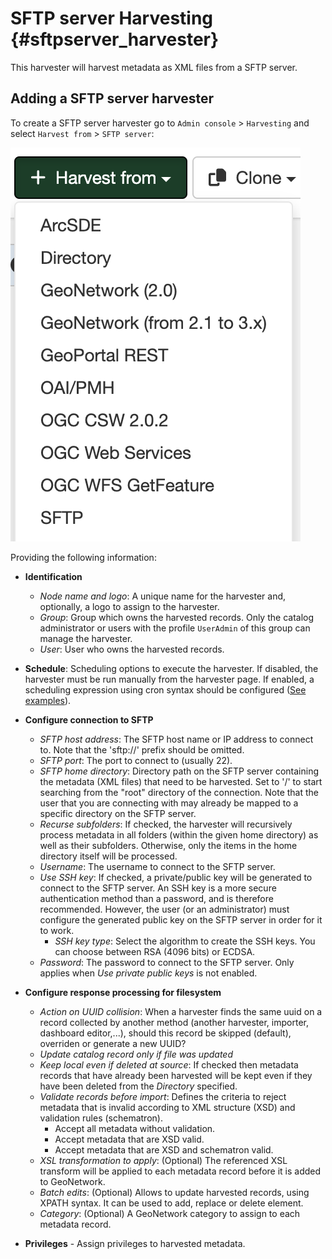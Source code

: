 # SFTP server Harvesting {#sftpserver_harvester}

This harvester will harvest metadata as XML files from a SFTP server.

## Adding a SFTP server harvester

To create a SFTP server harvester go to `Admin console` > `Harvesting` and select `Harvest from` > `SFTP server`:

![](img/add-sftp-harvester.png)

Providing the following information:

-   **Identification**
    -   *Node name and logo*: A unique name for the harvester and, optionally, a logo to assign to the harvester.
    -   *Group*: Group which owns the harvested records. Only the catalog administrator or users with the profile `UserAdmin` of this group can manage the harvester.
    -   *User*: User who owns the harvested records.

-   **Schedule**: Scheduling options to execute the harvester. If disabled, the harvester must be run manually from the harvester page. If enabled, a scheduling expression using cron syntax should be configured ([See examples](https://www.quartz-scheduler.org/documentation/quartz-2.1.7/tutorials/crontrigger)).

-   **Configure connection to SFTP**
    -   *SFTP host address*: The SFTP host name or IP address to connect to. Note that the 'sftp://' prefix should be omitted.
    -   *SFTP port*: The port to connect to (usually 22).
    -   *SFTP home directory*: Directory path on the SFTP server containing the metadata (XML files) that need to be harvested. Set to '/' to start searching from the "root" directory of the connection. Note that the user that you are connecting with may already be mapped to a specific directory on the SFTP server.
    -   *Recurse subfolders*: If checked, the harvester will recursively process metadata in all folders (within the given home directory) as well as their subfolders. Otherwise, only the items in the home directory itself will be processed.
    -   *Username*: The username to connect to the SFTP server.
    -   *Use SSH key*: If checked, a private/public key will be generated to connect to the SFTP server. An SSH key is a more secure authentication method than a password, and is therefore recommended. However, the user (or an administrator) must configure the generated public key on the SFTP server in order for it to work.
        - *SSH key type*: Select the algorithm to create the SSH keys. You can choose between RSA (4096 bits) or ECDSA.
    -   *Password*: The password to connect to the SFTP server. Only applies when *Use private  public keys* is not enabled.
    
-   **Configure response processing for filesystem**
    -   *Action on UUID collision*: When a harvester finds the same uuid on a record collected by another method (another harvester, importer, dashboard editor,...), should this record be skipped (default), overriden or generate a new UUID?
    -   *Update catalog record only if file was updated*
    -   *Keep local even if deleted at source*: If checked then metadata records that have already been harvested will be kept even if they have been deleted from the *Directory* specified.
    -   *Validate records before import*: Defines the criteria to reject metadata that is invalid according to XML structure (XSD) and validation rules (schematron).
        -   Accept all metadata without validation.
        -   Accept metadata that are XSD valid.
        -   Accept metadata that are XSD and schematron valid.
    -   *XSL transformation to apply*: (Optional)  The referenced XSL transform will be applied to each metadata record before it is added to GeoNetwork.
    -   *Batch edits*: (Optional) Allows to update harvested records, using XPATH syntax. It can be used to add, replace or delete element.
    -   *Category*: (Optional) A GeoNetwork category to assign to each metadata record.

-   **Privileges** - Assign privileges to harvested metadata.
